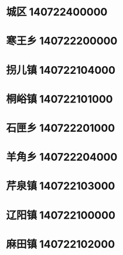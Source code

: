 # 城区 140722400000
# 寒王乡 140722200000
# 拐儿镇 140722104000
# 桐峪镇 140722101000
# 石匣乡 140722201000
# 羊角乡 140722204000
# 芹泉镇 140722103000
# 辽阳镇 140722100000
# 麻田镇 140722102000

